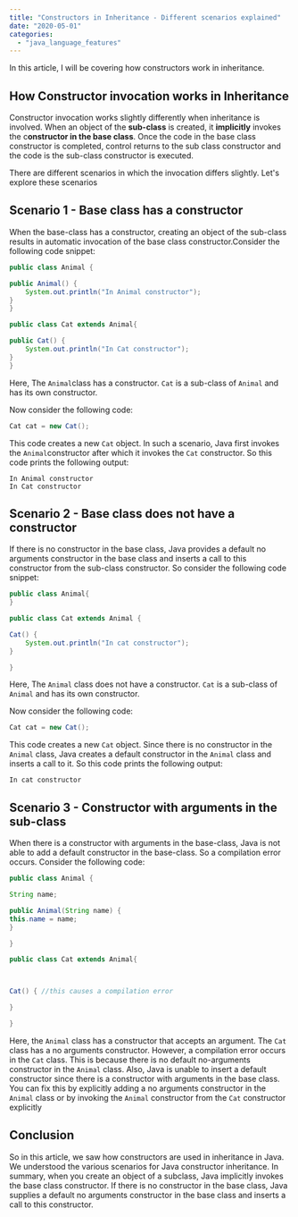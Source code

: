 ```yaml
---
title: "Constructors in Inheritance - Different scenarios explained"
date: "2020-05-01"
categories: 
  - "java_language_features"
---
```


In this article, I will be covering how constructors work in inheritance.

## How Constructor invocation works in Inheritance

Constructor invocation works slightly differently when inheritance is involved. When an object of the **sub-class** is created, it **implicitly** invokes the c**onstructor in the base class**. Once the code in the base class constructor is completed, control returns to the sub class constructor and the code is the sub-class constructor is executed.

There are different scenarios in which the invocation differs slightly. Let's explore these scenarios

## Scenario 1 - Base class has a constructor

When the base-class has a constructor, creating an object of the sub-class results in automatic invocation of the base class constructor.Consider the following code snippet:

```java
public class Animal {

public Animal() {
    System.out.println("In Animal constructor");
}
}

public class Cat extends Animal{

public Cat() {
    System.out.println("In Cat constructor");
}
}
```

Here, The `Animal`class has a constructor. `Cat` is a sub-class of `Animal` and has its own constructor.

Now consider the following code:

```java
Cat cat = new Cat();
```

This code creates a new `Cat` object. In such a scenario, Java first invokes the `Animal`constructor after which it invokes the `Cat` constructor. So this code prints the following output:

```
In Animal constructor
In Cat constructor
```

## Scenario 2 - Base class does not have a constructor

If there is no constructor in the base class, Java provides a default no arguments constructor in the base class and inserts a call to this constructor from the sub-class constructor. So consider the following code snippet:

```java
public class Animal{
}

public class Cat extends Animal {

Cat() {
    System.out.println("In cat constructor");
}

}
```

Here, The `Animal` class does not have a constructor. `Cat` is a sub-class of `Animal` and has its own constructor.

Now consider the following code:

```java
Cat cat = new Cat();
```

This code creates a new `Cat` object. Since there is no constructor in the `Animal` class, Java creates a default constructor in the `Animal` class and inserts a call to it. So this code prints the following output:

```
In cat constructor
```

## Scenario 3 - Constructor with arguments in the sub-class

When there is a constructor with arguments in the base-class, Java is not able to add a default constructor in the base-class. So a compilation error occurs. Consider the following code:

```java
public class Animal {

String name;

public Animal(String name) {
this.name = name;
}

}

public class Cat extends Animal{



Cat() { //this causes a compilation error

}

}
```

Here, the `Animal` class has a constructor that accepts an argument. The `Cat` class has a no arguments constructor. However, a compilation error occurs in the `Cat` class. This is because there is no default no-arguments constructor in the `Animal` class. Also, Java is unable to insert a default constructor since there is a constructor with arguments in the base class. You can fix this by explicitly adding a no arguments constructor in the `Animal` class or by invoking the `Animal` constructor from the `Cat` constructor explicitly

## Conclusion

So in this article, we saw how constructors are used in inheritance in Java. We understood the various scenarios for Java constructor inheritance. In summary, when you create an object of a subclass, Java implicitly invokes the base class constructor. If there is no constructor in the base class, Java supplies a default no arguments constructor in the base class and inserts a call to this constructor.
